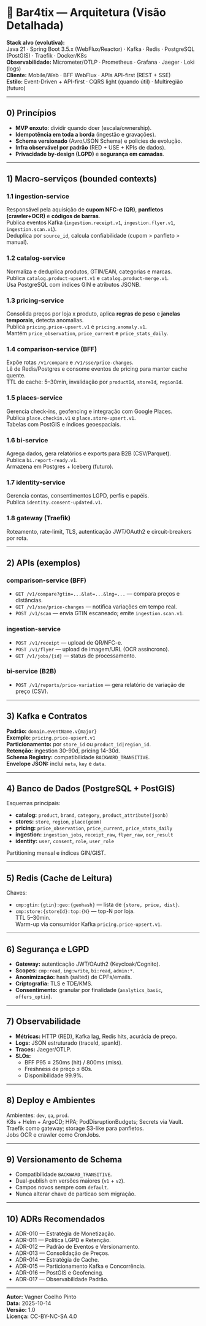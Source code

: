 # 🏧 Bar4tix — Arquitetura (Visão Detalhada)

**Stack alvo (evolutiva):**  
Java 21 · Spring Boot 3.5.x (WebFlux/Reactor) · Kafka · Redis · PostgreSQL (PostGIS) · Traefik · Docker/K8s  
**Observabilidade:** Micrometer/OTLP · Prometheus · Grafana · Jaeger · Loki (logs)  
**Cliente:** Mobile/Web · BFF WebFlux · APIs API-first (REST + SSE)  
**Estilo:** Event-Driven + API-first · CQRS light (quando útil) · Multiregião (futuro)

---

## 0) Princípios

- **MVP enxuto**: dividir quando doer (escala/ownership).  
- **Idempotência em toda a borda** (ingestão e gravações).  
- **Schema versionado** (Avro/JSON Schema) e policies de evolução.  
- **Infra observável por padrão** (RED + USE + KPIs de dados).  
- **Privacidade by-design (LGPD)** e **segurança em camadas**.

---

## 1) Macro-serviços (bounded contexts)

### 1.1 ingestion-service
Responsável pela aquisição de **cupom NFC-e (QR)**, **panfletos (crawler+OCR)** e **códigos de barras**.  
Publica eventos Kafka (`ingestion.receipt.v1`, `ingestion.flyer.v1`, `ingestion.scan.v1`).  
Deduplica por `source_id`, calcula confiabilidade (cupom > panfleto > manual).  

### 1.2 catalog-service
Normaliza e deduplica produtos, GTIN/EAN, categorias e marcas.  
Publica `catalog.product-upsert.v1` e `catalog.product-merge.v1`.  
Usa PostgreSQL com índices GIN e atributos JSONB.

### 1.3 pricing-service
Consolida preços por loja x produto, aplica **regras de peso** e **janelas temporais**, detecta anomalias.  
Publica `pricing.price-upsert.v1` e `pricing.anomaly.v1`.  
Mantém `price_observation`, `price_current` e `price_stats_daily`.

### 1.4 comparison-service (BFF)
Expõe rotas `/v1/compare` e `/v1/sse/price-changes`.  
Lê de Redis/Postgres e consome eventos de pricing para manter cache quente.  
TTL de cache: 5–30min, invalidação por `productId`, `storeId`, `regionId`.

### 1.5 places-service
Gerencia check-ins, geofencing e integração com Google Places.  
Publica `place.checkin.v1` e `place.store-upsert.v1`.  
Tabelas com PostGIS e índices geoespaciais.

### 1.6 bi-service
Agrega dados, gera relatórios e exports para B2B (CSV/Parquet).  
Publica `bi.report-ready.v1`.  
Armazena em Postgres + Iceberg (futuro).

### 1.7 identity-service
Gerencia contas, consentimentos LGPD, perfis e papéis.  
Publica `identity.consent-updated.v1`.

### 1.8 gateway (Traefik)
Roteamento, rate-limit, TLS, autenticação JWT/OAuth2 e circuit-breakers por rota.

---

## 2) APIs (exemplos)

### comparison-service (BFF)
- `GET /v1/compare?gtin=...&lat=...&lng=...` — compara preços e distâncias.
- `GET /v1/sse/price-changes` — notifica variações em tempo real.
- `POST /v1/scan` — envia GTIN escaneado; emite `ingestion.scan.v1`.

### ingestion-service
- `POST /v1/receipt` — upload de QR/NFC-e.  
- `POST /v1/flyer` — upload de imagem/URL (OCR assíncrono).  
- `GET /v1/jobs/{id}` — status de processamento.

### bi-service (B2B)
- `POST /v1/reports/price-variation` — gera relatório de variação de preço (CSV).

---

## 3) Kafka e Contratos

**Padrão:** `domain.eventName.v{major}`  
**Exemplo:** `pricing.price-upsert.v1`  
**Particionamento:** por `store_id` ou `product_id|region_id`.  
**Retenção:** ingestion 30-90d, pricing 14-30d.  
**Schema Registry:** compatibilidade `BACKWARD_TRANSITIVE`.  
**Envelope JSON:** inclui `meta`, `key` e `data`.

---

## 4) Banco de Dados (PostgreSQL + PostGIS)

Esquemas principais:
- **catalog:** `product`, `brand`, `category`, `product_attribute(jsonb)`
- **stores:** `store`, `region`, `place(geom)`
- **pricing:** `price_observation`, `price_current`, `price_stats_daily`
- **ingestion:** `ingestion_jobs`, `receipt_raw`, `flyer_raw`, `ocr_result`
- **identity:** `user`, `consent`, `role`, `user_role`

Partitioning mensal e índices GIN/GIST.

---

## 5) Redis (Cache de Leitura)

Chaves:  
- `cmp:gtin:{gtin}:geo:{geohash}` — lista de `{store, price, dist}`.  
- `cmp:store:{storeId}:top:{N}` — top-N por loja.  
TTL 5–30min.  
Warm-up via consumidor Kafka `pricing.price-upsert.v1`.

---

## 6) Segurança e LGPD

- **Gateway:** autenticação JWT/OAuth2 (Keycloak/Cognito).  
- **Scopes:** `cmp:read`, `ing:write`, `bi:read`, `admin:*`.  
- **Anonimização:** hash (salted) de CPFs/emails.  
- **Criptografia:** TLS e TDE/KMS.  
- **Consentimento:** granular por finalidade (`analytics_basic`, `offers_optin`).

---

## 7) Observabilidade

- **Métricas:** HTTP (RED), Kafka lag, Redis hits, acurácia de preço.  
- **Logs:** JSON estruturado (traceId, spanId).  
- **Traces:** Jaeger/OTLP.  
- **SLOs:**  
  - BFF P95 ≤ 250ms (hit) / 800ms (miss).  
  - Freshness de preço ≤ 60s.  
  - Disponibilidade 99.9%.

---

## 8) Deploy e Ambientes

Ambientes: `dev`, `qa`, `prod`.  
K8s + Helm + ArgoCD; HPA; PodDisruptionBudgets; Secrets via Vault.  
Traefik como gateway; storage S3-like para panfletos.  
Jobs OCR e crawler como CronJobs.

---

## 9) Versionamento de Schema

- Compatibilidade `BACKWARD_TRANSITIVE`.  
- Dual-publish em versões maiores (`v1` + `v2`).  
- Campos novos sempre com `default`.  
- Nunca alterar chave de particao sem migração.

---

## 10) ADRs Recomendados

- ADR-010 — Estratégia de Monetização.  
- ADR-011 — Política LGPD e Retenção.  
- ADR-012 — Padrão de Eventos e Versionamento.  
- ADR-013 — Consolidação de Preços.  
- ADR-014 — Estratégia de Cache.  
- ADR-015 — Particionamento Kafka e Concorrência.  
- ADR-016 — PostGIS e Geofencing.  
- ADR-017 — Observabilidade Padrão.

---

**Autor:** Vagner Coelho Pinto  
**Data:** 2025-10-14  
**Versão:** 1.0  
**Licença:** CC-BY-NC-SA 4.0

